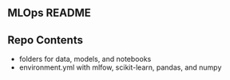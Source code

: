 ## MLOps README

## Repo Contents 
* folders for data, models, and notebooks
* environment.yml with mlfow, scikit-learn, pandas, and numpy
  
